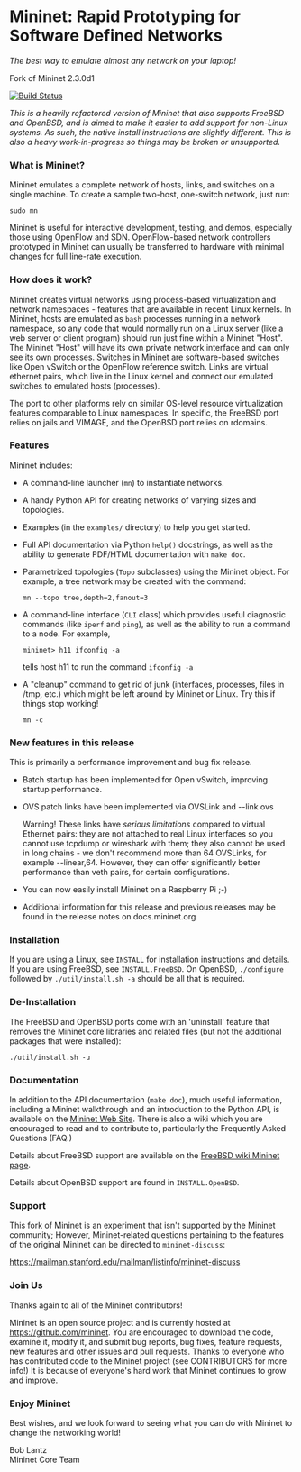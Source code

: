 Mininet: Rapid Prototyping for Software Defined Networks
========================================================
*The best way to emulate almost any network on your laptop!*

Fork of Mininet 2.3.0d1

[![Build Status][1]](https://travis-ci.org/mininet/mininet)

*This is a heavily refactored version of Mininet that also supports
FreeBSD and OpenBSD, and is aimed to make it easier to add support for
non-Linux systems. As such, the native install instructions are slightly
different. This is also a heavy work-in-progress so things may be broken or
unsupported.*


### What is Mininet?

Mininet emulates a complete network of hosts, links, and switches
on a single machine.  To create a sample two-host, one-switch network,
just run:

  `sudo mn`

Mininet is useful for interactive development, testing, and demos,
especially those using OpenFlow and SDN.  OpenFlow-based network
controllers prototyped in Mininet can usually be transferred to
hardware with minimal changes for full line-rate execution.


### How does it work?

Mininet creates virtual networks using process-based virtualization
and network namespaces - features that are available in recent Linux
kernels.  In Mininet, hosts are emulated as `bash` processes running in
a network namespace, so any code that would normally run on a Linux
server (like a web server or client program) should run just fine
within a Mininet "Host".  The Mininet "Host" will have its own private
network interface and can only see its own processes.  Switches in
Mininet are software-based switches like Open vSwitch or the OpenFlow
reference switch.  Links are virtual ethernet pairs, which live in the
Linux kernel and connect our emulated switches to emulated hosts
(processes).

The port to other platforms rely on similar OS-level resource
virtualization features comparable to Linux namespaces. In specific, the
FreeBSD port relies on jails and VIMAGE, and the OpenBSD port relies on
rdomains.


### Features

Mininet includes:

* A command-line launcher (`mn`) to instantiate networks.

* A handy Python API for creating networks of varying sizes and
  topologies.

* Examples (in the `examples/` directory) to help you get started.

* Full API documentation via Python `help()` docstrings, as well as
  the ability to generate PDF/HTML documentation with `make doc`.

* Parametrized topologies (`Topo` subclasses) using the Mininet
  object.  For example, a tree network may be created with the
  command:

  `mn --topo tree,depth=2,fanout=3`

* A command-line interface (`CLI` class) which provides useful
  diagnostic commands (like `iperf` and `ping`), as well as the
  ability to run a command to a node. For example,

  `mininet> h11 ifconfig -a`

  tells host h11 to run the command `ifconfig -a`

* A "cleanup" command to get rid of junk (interfaces, processes, files
  in /tmp, etc.) which might be left around by Mininet or Linux. Try
  this if things stop working!

  `mn -c`

### New features in this release

This is primarily a performance improvement and bug fix release.

- Batch startup has been implemented for Open vSwitch, improving
  startup performance.

- OVS patch links have been implemented via OVSLink and --link ovs

  Warning! These links have *serious limitations* compared to
  virtual Ethernet pairs: they are not attached to real Linux
  interfaces so you cannot use tcpdump or wireshark with them;
  they also cannot be used in long chains - we don't recommend more
  than 64 OVSLinks, for example --linear,64. However, they can offer
  significantly better performance than veth pairs, for certain
  configurations.

- You can now easily install Mininet on a Raspberry Pi ;-)

- Additional information for this release and previous releases
  may be found in the release notes on docs.mininet.org

### Installation

If you are using a Linux, see `INSTALL` for installation instructions and
details. If you are using FreeBSD, see `INSTALL.FreeBSD`. On OpenBSD,
`./configure` followed by `./util/install.sh -a` should be all that is
required.


### De-Installation

The FreeBSD and OpenBSD ports come with an 'uninstall' feature that
removes the Mininet core libraries and related files (but not the
additional packages that were installed): 

`./util/install.sh -u`


### Documentation

In addition to the API documentation (`make doc`), much useful
information, including a Mininet walkthrough and an introduction
to the Python API, is available on the
[Mininet Web Site](http://mininet.org).
There is also a wiki which you are encouraged to read and to
contribute to, particularly the Frequently Asked Questions (FAQ.)

Details about FreeBSD support are available on the 
[FreeBSD wiki Mininet page](https://wiki.freebsd.org/Mininet).

Details about OpenBSD support are found in `INSTALL.OpenBSD`.


### Support

This fork of Mininet is an experiment that isn't supported by the
Mininet community; However, Mininet-related questions pertaining to the
features of the original Mininet can be directed to `mininet-discuss`:

<https://mailman.stanford.edu/mailman/listinfo/mininet-discuss>


### Join Us

Thanks again to all of the Mininet contributors!

Mininet is an open source project and is currently hosted
at <https://github.com/mininet>.  You are encouraged to download
the code, examine it, modify it, and submit bug reports, bug fixes,
feature requests, new features and other issues and pull requests.
Thanks to everyone who has contributed code to the Mininet project
(see CONTRIBUTORS for more info!) It is because of everyone's
hard work that Mininet continues to grow and improve.

### Enjoy Mininet

Best wishes, and we look forward to seeing what you can do with
Mininet to change the networking world!

Bob Lantz  
Mininet Core Team

[1]: https://travis-ci.org/mininet/mininet.svg?branch=master
